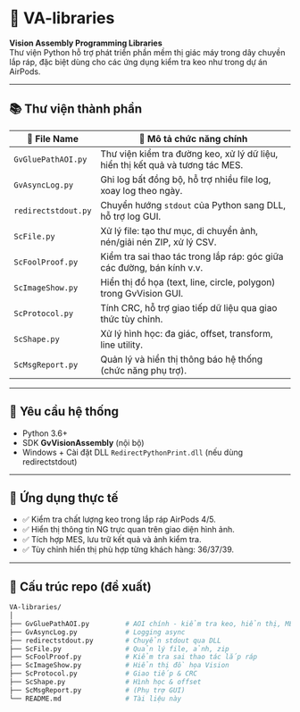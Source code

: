 # 🧠 VA-libraries

**Vision Assembly Programming Libraries**  
Thư viện Python hỗ trợ phát triển phần mềm thị giác máy trong dây chuyền lắp ráp, đặc biệt dùng cho các ứng dụng kiểm tra keo như trong dự án AirPods.

---

## 📚 Thư viện thành phần

| 📁 File Name            | 📝 Mô tả chức năng chính |
|------------------------|--------------------------|
| `GvGluePathAOI.py`     | Thư viện kiểm tra đường keo, xử lý dữ liệu, hiển thị kết quả và tương tác MES. |
| `GvAsyncLog.py`        | Ghi log bất đồng bộ, hỗ trợ nhiều file log, xoay log theo ngày. |
| `redirectstdout.py`    | Chuyển hướng `stdout` của Python sang DLL, hỗ trợ log GUI. |
| `ScFile.py`            | Xử lý file: tạo thư mục, di chuyển ảnh, nén/giải nén ZIP, xử lý CSV. |
| `ScFoolProof.py`       | Kiểm tra sai thao tác trong lắp ráp: góc giữa các đường, bán kính v.v. |
| `ScImageShow.py`       | Hiển thị đồ họa (text, line, circle, polygon) trong GvVision GUI. |
| `ScProtocol.py`        | Tính CRC, hỗ trợ giao tiếp dữ liệu qua giao thức tùy chỉnh. |
| `ScShape.py`           | Xử lý hình học: đa giác, offset, transform, line utility. |
| `ScMsgReport.py`       | Quản lý và hiển thị thông báo hệ thống (chức năng phụ trợ). |

---

## 🔧 Yêu cầu hệ thống

- Python 3.6+
- SDK **GvVisionAssembly** (nội bộ)
- Windows + Cài đặt DLL `RedirectPythonPrint.dll` (nếu dùng redirectstdout)

---

## 🚀 Ứng dụng thực tế

- ✅ Kiểm tra chất lượng keo trong lắp ráp AirPods 4/5.
- ✅ Hiển thị thông tin NG trực quan trên giao diện hình ảnh.
- ✅ Tích hợp MES, lưu trữ kết quả và ảnh kiểm tra.
- ✅ Tùy chỉnh hiển thị phù hợp từng khách hàng: 36/37/39.

---

## 📁 Cấu trúc repo (đề xuất)

```bash
VA-libraries/
│
├── GvGluePathAOI.py         # AOI chính - kiểm tra keo, hiển thị, MES
├── GvAsyncLog.py            # Logging async
├── redirectstdout.py        # Chuyển stdout qua DLL
├── ScFile.py                # Quản lý file, ảnh, zip
├── ScFoolProof.py           # Kiểm tra sai thao tác lắp ráp
├── ScImageShow.py           # Hiển thị đồ họa Vision
├── ScProtocol.py            # Giao tiếp & CRC
├── ScShape.py               # Hình học & offset
├── ScMsgReport.py           # (Phụ trợ GUI)
└── README.md                # Tài liệu này
